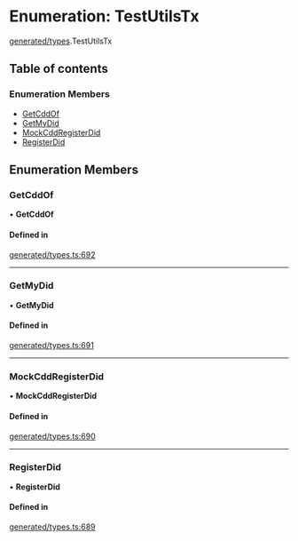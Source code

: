 # Enumeration: TestUtilsTx

[generated/types](../wiki/generated.types).TestUtilsTx

## Table of contents

### Enumeration Members

- [GetCddOf](../wiki/generated.types.TestUtilsTx#getcddof)
- [GetMyDid](../wiki/generated.types.TestUtilsTx#getmydid)
- [MockCddRegisterDid](../wiki/generated.types.TestUtilsTx#mockcddregisterdid)
- [RegisterDid](../wiki/generated.types.TestUtilsTx#registerdid)

## Enumeration Members

### GetCddOf

• **GetCddOf**

#### Defined in

[generated/types.ts:692](https://github.com/PolymathNetwork/polymesh-sdk/blob/299ce247/src/generated/types.ts#L692)

___

### GetMyDid

• **GetMyDid**

#### Defined in

[generated/types.ts:691](https://github.com/PolymathNetwork/polymesh-sdk/blob/299ce247/src/generated/types.ts#L691)

___

### MockCddRegisterDid

• **MockCddRegisterDid**

#### Defined in

[generated/types.ts:690](https://github.com/PolymathNetwork/polymesh-sdk/blob/299ce247/src/generated/types.ts#L690)

___

### RegisterDid

• **RegisterDid**

#### Defined in

[generated/types.ts:689](https://github.com/PolymathNetwork/polymesh-sdk/blob/299ce247/src/generated/types.ts#L689)
